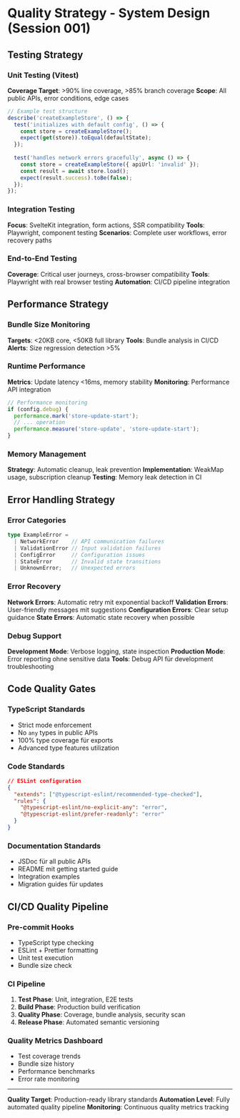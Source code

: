 # Quality Strategy - System Design (Session 001)

## Testing Strategy

### Unit Testing (Vitest)
**Coverage Target**: >90% line coverage, >85% branch coverage
**Scope**: All public APIs, error conditions, edge cases
```typescript
// Example test structure
describe('createExampleStore', () => {
  test('initializes with default config', () => {
    const store = createExampleStore();
    expect(get(store)).toEqual(defaultState);
  });
  
  test('handles network errors gracefully', async () => {
    const store = createExampleStore({ apiUrl: 'invalid' });
    const result = await store.load();
    expect(result.success).toBe(false);
  });
});
```

### Integration Testing
**Focus**: SvelteKit integration, form actions, SSR compatibility
**Tools**: Playwright, component testing
**Scenarios**: Complete user workflows, error recovery paths

### End-to-End Testing  
**Coverage**: Critical user journeys, cross-browser compatibility
**Tools**: Playwright with real browser testing
**Automation**: CI/CD pipeline integration

## Performance Strategy

### Bundle Size Monitoring
**Targets**: <20KB core, <50KB full library
**Tools**: Bundle analysis in CI/CD
**Alerts**: Size regression detection >5%

### Runtime Performance
**Metrics**: Update latency <16ms, memory stability
**Monitoring**: Performance API integration
```typescript
// Performance monitoring
if (config.debug) {
  performance.mark('store-update-start');
  // ... operation
  performance.measure('store-update', 'store-update-start');
}
```

### Memory Management
**Strategy**: Automatic cleanup, leak prevention
**Implementation**: WeakMap usage, subscription cleanup
**Testing**: Memory leak detection in CI

## Error Handling Strategy

### Error Categories
```typescript
type ExampleError = 
  | NetworkError    // API communication failures
  | ValidationError // Input validation failures  
  | ConfigError     // Configuration issues
  | StateError      // Invalid state transitions
  | UnknownError;   // Unexpected errors
```

### Error Recovery
**Network Errors**: Automatic retry mit exponential backoff
**Validation Errors**: User-friendly messages mit suggestions
**Configuration Errors**: Clear setup guidance
**State Errors**: Automatic state recovery when possible

### Debug Support
**Development Mode**: Verbose logging, state inspection
**Production Mode**: Error reporting ohne sensitive data
**Tools**: Debug API für development troubleshooting

## Code Quality Gates

### TypeScript Standards
- Strict mode enforcement
- No `any` types in public APIs
- 100% type coverage für exports
- Advanced type features utilization

### Code Standards
```json
// ESLint configuration
{
  "extends": ["@typescript-eslint/recommended-type-checked"],
  "rules": {
    "@typescript-eslint/no-explicit-any": "error",
    "@typescript-eslint/prefer-readonly": "error"
  }
}
```

### Documentation Standards
- JSDoc für all public APIs
- README mit getting started guide
- Integration examples
- Migration guides für updates

## CI/CD Quality Pipeline

### Pre-commit Hooks
- TypeScript type checking
- ESLint + Prettier formatting
- Unit test execution
- Bundle size check

### CI Pipeline
1. **Test Phase**: Unit, integration, E2E tests
2. **Build Phase**: Production build verification
3. **Quality Phase**: Coverage, bundle analysis, security scan
4. **Release Phase**: Automated semantic versioning

### Quality Metrics Dashboard
- Test coverage trends
- Bundle size history  
- Performance benchmarks
- Error rate monitoring

---

**Quality Target**: Production-ready library standards
**Automation Level**: Fully automated quality pipeline
**Monitoring**: Continuous quality metrics tracking 